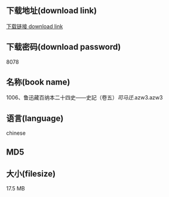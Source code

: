 ## 下载地址(download link)
[下载链接 download link](https://voluble-croquembouche-d321dc.netlify.app/?s=1006%E3%80%81%E9%B2%81%E8%BF%85%E8%97%8F%E7%99%BE%E7%BA%B3%E6%9C%AC%E4%BA%8C%E5%8D%81%E5%9B%9B%E5%8F%B2%E2%80%94%E2%80%94%E5%8F%B2%E8%A8%98%EF%BC%88%E5%8D%B7%E4%BA%94%EF%BC%89_%E5%8F%B8%E9%A9%AC%E8%BF%81_.azw3)

## 下载密码(download password)
8078

## 名称(book name)
1006、鲁迅藏百纳本二十四史——史記（卷五）_司马迁_.azw3.azw3

## 语言(language)
chinese

## MD5


## 大小(filesize)
17.5 MB
